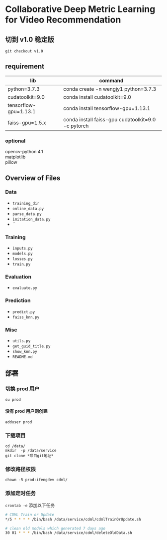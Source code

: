 <!--
 * @Description: Readme
 * @Date: 2019-07-10 17:31:26
 * @Author: Weng Jingyu
 -->  

# Collaborative Deep Metric Learning for Video Recommendation

## 切到 v1.0 稳定版

```shell
git checkout v1.0
```

## requirement

|lib |command |
|-|-|
|python=3.7.3           |conda create -n wengjy1 python=3.7.3|
|cudatoolkit=9.0        |conda install cudatoolkit=9.0|
|tensorflow-gpu=1.13.1  |conda install tensorflow-gpu=1.13.1  |
|faiss-gpu=1.5.x        |conda install faiss-gpu cudatoolkit=9.0 -c pytorch |

### optional

opencv-python     4.1  
matplotlib  
pillow  
  
## Overview of Files

### Data

* `training_dir`
* `online_data.py`
* `parse_data.py`
* `imitation_data.py`
* ``

### Training

* `inputs.py`
* `models.py`
* `losses.py`
* `train.py`

### Evaluation

* `evaluate.py`

### Prediction

* `predict.py`
* `faiss_knn.py`

### Misc

* `utils.py`
* `get_guid_title.py`
* `show_knn.py`
* `README.md`

## 部署

### 切换 prod 用户

`su prod`

#### 没有 prod 用户则创建

`adduser prod`

### 下载项目

`cd /data/`  
`mkdir  -p /data/service`  
`git clone *项目git地址*`

### 修改路径权限

`chown -R prod:ifengdev cdml/`

### 添加定时任务

`crontab -e`  添加以下任务

```bash
# CDML Train or Update
*/5 * * * * /bin/bash /data/service/cdml/cdmlTrainOrUpdate.sh

# clean old models which generated 7 days ago
30 01 * * * /bin/bash /data/service/cdml/deleteOldData.sh
```
